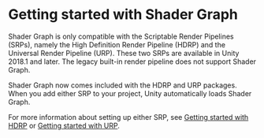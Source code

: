 # Getting started with Shader Graph

Shader Graph is only compatible with the Scriptable Render Pipelines (SRPs), namely the High Definition Render Pipeline (HDRP) and the Universal Render Pipeline (URP). These two SRPs are available in Unity 2018.1 and later. The legacy built-in render pipeline does not support Shader Graph.

Shader Graph now comes included with the HDRP and URP packages. When you add either SRP to your project, Unity automatically loads Shader Graph.

For more information about setting up either SRP, see [Getting started with HDRP](https://docs.unity3d.com/Assets/com.unity.render-pipelines.high-definition@latest/index.html?subfolder=/manual/Getting-started-with-HDRP.html) or [Getting started with URP](https://docs.unity3d.com/Assets/com.unity.render-pipelines.universal@latest/index.html?subfolder=/manual/InstallingAndConfiguringURP.html).